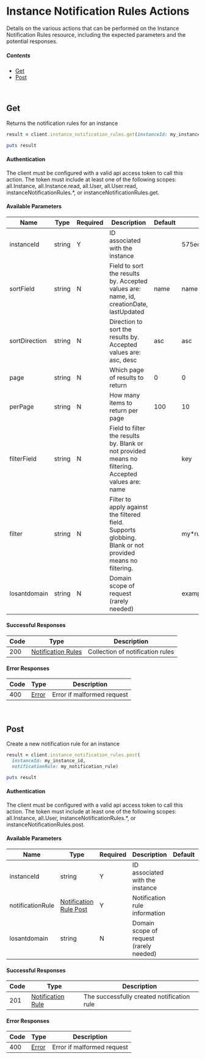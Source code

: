 # Instance Notification Rules Actions

Details on the various actions that can be performed on the
Instance Notification Rules resource, including the expected
parameters and the potential responses.

##### Contents

*   [Get](#get)
*   [Post](#post)

<br/>

## Get

Returns the notification rules for an instance

```ruby
result = client.instance_notification_rules.get(instanceId: my_instance_id)

puts result
```

#### Authentication
The client must be configured with a valid api access token to call this
action. The token must include at least one of the following scopes:
all.Instance, all.Instance.read, all.User, all.User.read, instanceNotificationRules.*, or instanceNotificationRules.get.

#### Available Parameters

| Name | Type | Required | Description | Default | Example |
| ---- | ---- | -------- | ----------- | ------- | ------- |
| instanceId | string | Y | ID associated with the instance |  | 575ec7417ae143cd83dc4a96 |
| sortField | string | N | Field to sort the results by. Accepted values are: name, id, creationDate, lastUpdated | name | name |
| sortDirection | string | N | Direction to sort the results by. Accepted values are: asc, desc | asc | asc |
| page | string | N | Which page of results to return | 0 | 0 |
| perPage | string | N | How many items to return per page | 100 | 10 |
| filterField | string | N | Field to filter the results by. Blank or not provided means no filtering. Accepted values are: name |  | key |
| filter | string | N | Filter to apply against the filtered field. Supports globbing. Blank or not provided means no filtering. |  | my*rule |
| losantdomain | string | N | Domain scope of request (rarely needed) |  | example.com |

#### Successful Responses

| Code | Type | Description |
| ---- | ---- | ----------- |
| 200 | [Notification Rules](_schemas.md#notification-rules) | Collection of notification rules |

#### Error Responses

| Code | Type | Description |
| ---- | ---- | ----------- |
| 400 | [Error](_schemas.md#error) | Error if malformed request |

<br/>

## Post

Create a new notification rule for an instance

```ruby
result = client.instance_notification_rules.post(
  instanceId: my_instance_id,
  notificationRule: my_notification_rule)

puts result
```

#### Authentication
The client must be configured with a valid api access token to call this
action. The token must include at least one of the following scopes:
all.Instance, all.User, instanceNotificationRules.*, or instanceNotificationRules.post.

#### Available Parameters

| Name | Type | Required | Description | Default | Example |
| ---- | ---- | -------- | ----------- | ------- | ------- |
| instanceId | string | Y | ID associated with the instance |  | 575ec7417ae143cd83dc4a96 |
| notificationRule | [Notification Rule Post](_schemas.md#notification-rule-post) | Y | Notification rule information |  | [Notification Rule Post Example](_schemas.md#notification-rule-post-example) |
| losantdomain | string | N | Domain scope of request (rarely needed) |  | example.com |

#### Successful Responses

| Code | Type | Description |
| ---- | ---- | ----------- |
| 201 | [Notification Rule](_schemas.md#notification-rule) | The successfully created notification rule |

#### Error Responses

| Code | Type | Description |
| ---- | ---- | ----------- |
| 400 | [Error](_schemas.md#error) | Error if malformed request |

